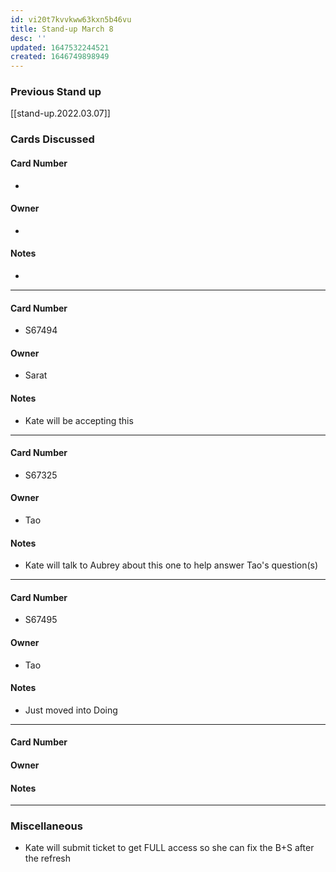 ```yaml
---
id: vi20t7kvvkww63kxn5b46vu
title: Stand-up March 8
desc: ''
updated: 1647532244521
created: 1646749898949
---
```


### Previous Stand up
[[stand-up.2022.03.07]]

### Cards Discussed
#### Card Number
- 
#### Owner
- 
#### Notes
- 
---
#### Card Number
- S67494
#### Owner
- Sarat
#### Notes
- Kate will be accepting this  
---
#### Card Number
- S67325
#### Owner
- Tao
#### Notes
- Kate will talk to Aubrey about this one to help answer Tao's question(s)
---
#### Card Number
- S67495
#### Owner
- Tao
#### Notes
- Just moved into Doing
---
#### Card Number
#### Owner
#### Notes
---
### Miscellaneous
- Kate will submit ticket to get FULL access so she can fix the B+S after the refresh 
